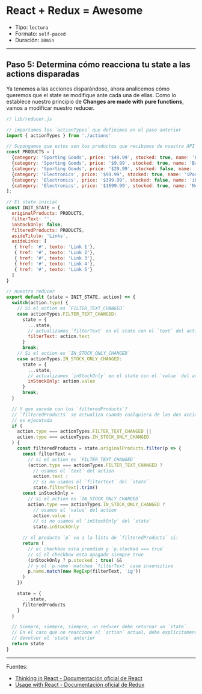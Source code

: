 # React + Redux = Awesome

* Tipo: `lectura`
* Formato: `self-paced`
* Duración: `10min`

***

## Paso 5: Determina cómo reacciona tu state a las actions disparadas

Ya tenemos a las acciones disparándose, ahora analicemos cómo queremos que el
state se modifique ante cada una de ellas. Como lo establece nuestro principio
de **Changes are made with pure functions**, vamos a modificar nuestro reducer.

```js
// lib/reducer.js

// importamos los `actionTypes` que definimos en el paso anterior
import { actionTypes } from './actions'

// Supongamos que estos son los productos que recibimos de nuestra API JSON
const PRODUCTS = [
  {category: 'Sporting Goods', price: '$49.99', stocked: true, name: 'Football'},
  {category: 'Sporting Goods', price: '$9.99', stocked: true, name: 'Baseball'},
  {category: 'Sporting Goods', price: '$29.99', stocked: false, name: 'Basketball'},
  {category: 'Electronics', price: '$99.99', stocked: true, name: 'iPod Touch'},
  {category: 'Electronics', price: '$399.99', stocked: false, name: 'iPhone 5'},
  {category: 'Electronics', price: '$1699.99', stocked: true, name: 'Nexus 7'}
];

// El state inicial
const INIT_STATE = {
  originalProducts: PRODUCTS,
  filterText: '',
  inStockOnly: false,
  filteredProducts: PRODUCTS,
  asideTitulo: 'Links',
  asideLinks: [
   { href: '#', texto: 'Link 1'},
   { href: '#', texto: 'Link 2'},
   { href: '#', texto: 'Link 3'},
   { href: '#', texto: 'Link 4'},
   { href: '#', texto: 'Link 5'}
  ]
}

// nuestro reducer
export default (state = INIT_STATE, action) => {
  switch(action.type) {
    // Si el action es `FILTER_TEXT_CHANGED`
    case actionTypes.FILTER_TEXT_CHANGED:
      state = {
        ...state,
        // actualizamos `filterText` en el state con el `text` del action
        filterText: action.text
      }
      break;
    // Si el action es `IN_STOCK_ONLY_CHANGED`
    case actionTypes.IN_STOCK_ONLY_CHANGED:
      state = {
        ...state,
        // actualizamos `inStockOnly` en el state con el `value` del action
        inStockOnly: action.value
      }
      break;
  }

  // Y que sucede con los `filteredProducts`?
  // `filteredProducts` se actualiza cuando cualquiera de las dos acciones
  // es ejecutada
  if (
    action.type === actionTypes.FILTER_TEXT_CHANGED ||
    action.type === actionTypes.IN_STOCK_ONLY_CHANGED
  ) {
    const filteredProducts = state.originalProducts.filter(p => {
      const filterText =
        // si el action es `FILTER_TEXT_CHANGED`
        (action.type === actionTypes.FILTER_TEXT_CHANGED ?
          // usamos el `text` del action
          action.text :
          // si no usamos el `filterText` del `state`
          state.filterText).trim()
      const inStockOnly =
        // si el action es `IN_STOCK_ONLY_CHANGED`
        action.type === actionTypes.IN_STOCK_ONLY_CHANGED ?
          // usamos el `value` del action
          action.value :
          // si no usamos el `inStockOnly` del `state`
          state.inStockOnly

      // el producto `p` va a la lista de `filteredProducts` si:
      return (
        // el checkbox esta prendido y `p.stocked === true`
        // si el checkbox esta apagado siempre true
        (inStockOnly ? p.stocked : true) &&
        // y el `p.name` matchea `filterText` case insensitive
        p.name.match(new RegExp(filterText, 'ig'))
      )
    })

    state = {
      ...state,
      filteredProducts
    }
  }

  // Siempre, siempre, siempre, un reducer debe retornar un `state`.
  // En el caso que no reaccione al `action` actual, debe explícitamente
  // devolver el `state` anterior
  return state
}

```

***

Fuentes:

* [Thinking in React - Documentación oficial de React](https://facebook.github.io/react/docs/thinking-in-react.html)
* [Usage with React - Documentación oficial de Redux](http://redux.js.org/docs/basics/UsageWithReact.html)
